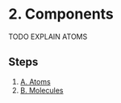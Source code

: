 # 2. Components

TODO EXPLAIN ATOMS

## Steps

1. [A. Atoms](./a-atoms.md)
1. [B. Molecules](./b-molecules.md)
